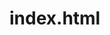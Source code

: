 # index.html
<!DOCTYPE html>
<html>
<head>
  <title>Калькулятор</title>
</head>
<body>
  <script>
    var number1 = prompt("Введіть перше число:");
    var number2 = prompt("Введіть друге число:");
    number1 = parseFloat(number1);
    number2 = parseFloat(number2);
    var sum = number1 + number2;
    var difference = number1 - number2;
    var product = number1 * number2;
    var quotient = number1 / number2;
    alert(number1 + " + " + number2 + " = " + sum);
    alert(number1 + " - " + number2 + " = " + difference);
    alert(number1 + " * " + number2 + " = " + product);
    alert(number1 + " / " + number2 + " = " + quotient);
  </script>
</body>
</html>

